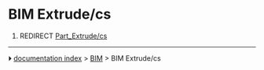 # BIM Extrude/cs
1.  REDIRECT [Part_Extrude/cs](Part_Extrude/cs.md)



---
⏵ [documentation index](../README.md) > [BIM](BIM_Workbench.md) > BIM Extrude/cs
